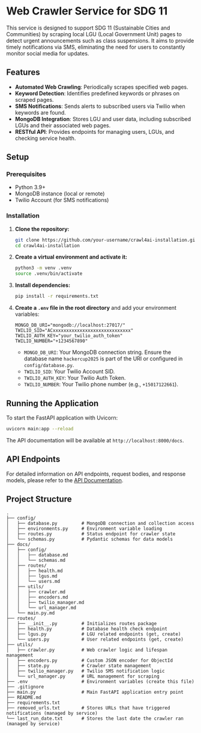# Web Crawler Service for SDG 11

This service is designed to support SDG 11 (Sustainable Cities and Communities) by scraping local LGU (Local Government Unit) pages to detect urgent announcements such as class suspensions. It aims to provide timely notifications via SMS, eliminating the need for users to constantly monitor social media for updates.

## Features

- **Automated Web Crawling**: Periodically scrapes specified web pages.
- **Keyword Detection**: Identifies predefined keywords or phrases on scraped pages.
- **SMS Notifications**: Sends alerts to subscribed users via Twilio when keywords are found.
- **MongoDB Integration**: Stores LGU and user data, including subscribed LGUs and their associated web pages.
- **RESTful API**: Provides endpoints for managing users, LGUs, and checking service health.

## Setup

### Prerequisites

- Python 3.9+
- MongoDB instance (local or remote)
- Twilio Account (for SMS notifications)

### Installation

1.  **Clone the repository:**
    ```bash
    git clone https://github.com/your-username/crawl4ai-installation.git
    cd crawl4ai-installation
    ```

2.  **Create a virtual environment and activate it:**
    ```bash
    python3 -m venv .venv
    source .venv/bin/activate
    ```

3.  **Install dependencies:**
    ```bash
    pip install -r requirements.txt
    ```

4.  **Create a `.env` file in the root directory** and add your environment variables:
    ```
    MONGO_DB_URI="mongodb://localhost:27017/"
    TWILIO_SID="ACxxxxxxxxxxxxxxxxxxxxxxxxxxxxx"
    TWILIO_AUTH_KEY="your_twilio_auth_token"
    TWILIO_NUMBER="+1234567890"
    ```
    - `MONGO_DB_URI`: Your MongoDB connection string. Ensure the database name `hackercup2025` is part of the URI or configured in `config/database.py`.
    - `TWILIO_SID`: Your Twilio Account SID.
    - `TWILIO_AUTH_KEY`: Your Twilio Auth Token.
    - `TWILIO_NUMBER`: Your Twilio phone number (e.g., `+15017122661`).

## Running the Application

To start the FastAPI application with Uvicorn:

```bash
uvicorn main:app --reload
```

The API documentation will be available at `http://localhost:8000/docs`.

## API Endpoints

For detailed information on API endpoints, request bodies, and response models, please refer to the [API Documentation](docs/main.py.md).

## Project Structure

```
. 
├── config/
│   ├── database.py         # MongoDB connection and collection access
│   ├── environments.py     # Environment variable loading
│   ├── routes.py           # Status endpoint for crawler state
│   └── schemas.py          # Pydantic schemas for data models
├── docs/
│   ├── config/
│   │   ├── database.md
│   │   └── schemas.md
│   ├── routes/
│   │   ├── health.md
│   │   ├── lgus.md
│   │   └── users.md
│   ├── utils/
│   │   ├── crawler.md
│   │   ├── encoders.md
│   │   ├── twilio_manager.md
│   │   └── url_manager.md
│   └── main.py.md
├── routes/
│   ├── __init__.py         # Initializes routes package
│   ├── health.py           # Database health check endpoint
│   ├── lgus.py             # LGU related endpoints (get, create)
│   └── users.py            # User related endpoints (get, create)
├── utils/
│   ├── crawler.py          # Web crawler logic and lifespan management
│   ├── encoders.py         # Custom JSON encoder for ObjectId
│   ├── state.py            # Crawler state management
│   ├── twilio_manager.py   # Twilio SMS notification logic
│   └── url_manager.py      # URL management for scraping
├── .env                    # Environment variables (create this file)
├── .gitignore
├── main.py                 # Main FastAPI application entry point
├── README.md
├── requirements.txt
├── removed_urls.txt        # Stores URLs that have triggered notifications (managed by service)
└── last_run_date.txt       # Stores the last date the crawler ran (managed by service)
```
